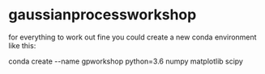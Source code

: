 # gaussianprocessworkshop

for everything to work out fine you could create a new conda environment like this: 

conda create --name gpworkshop python=3.6 numpy matplotlib scipy

